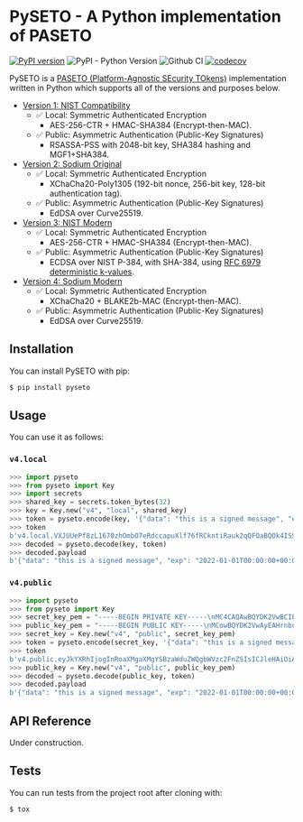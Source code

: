 # PySETO - A Python implementation of PASETO

[![PyPI version](https://badge.fury.io/py/pyseto.svg)](https://badge.fury.io/py/pyseto)
![PyPI - Python Version](https://img.shields.io/pypi/pyversions/pyseto)
![Github CI](https://github.com/dajiaji/pyseto/actions/workflows/python-package.yml/badge.svg)
[![codecov](https://codecov.io/gh/dajiaji/pyseto/branch/main/graph/badge.svg?token=QN8GXEYEP3)](https://codecov.io/gh/dajiaji/pyseto)


PySETO is a [PASETO (Platform-Agnostic SEcurity TOkens)](https://paseto.io/) implementation written in Python which supports all of the versions and purposes below.

- [Version 1: NIST Compatibility](https://github.com/paseto-standard/paseto-spec/blob/master/docs/01-Protocol-Versions/Version1.md)
    - ✅ Local: Symmetric Authenticated Encryption
        - AES-256-CTR + HMAC-SHA384 (Encrypt-then-MAC).
    - ✅ Public: Asymmetric Authentication (Public-Key Signatures)
        - RSASSA-PSS with 2048-bit key, SHA384 hashing and MGF1+SHA384.
- [Version 2: Sodium Original](https://github.com/paseto-standard/paseto-spec/blob/master/docs/01-Protocol-Versions/Version2.md)
    - ✅ Local: Symmetric Authenticated Encryption
        - XChaCha20-Poly1305 (192-bit nonce, 256-bit key, 128-bit authentication tag).
    - ✅ Public: Asymmetric Authentication (Public-Key Signatures)
        - EdDSA over Curve25519.
- [Version 3: NIST Modern](https://github.com/paseto-standard/paseto-spec/blob/master/docs/01-Protocol-Versions/Version3.md)
    - ✅ Local: Symmetric Authenticated Encryption
        - AES-256-CTR + HMAC-SHA384 (Encrypt-then-MAC).
    - ✅ Public: Asymmetric Authentication (Public-Key Signatures)
        - ECDSA over NIST P-384, with SHA-384, using [RFC 6979 deterministic k-values](https://datatracker.ietf.org/doc/html/rfc6979).
- [Version 4: Sodium Modern](https://github.com/paseto-standard/paseto-spec/blob/master/docs/01-Protocol-Versions/Version4.md)
    - ✅ Local: Symmetric Authenticated Encryption
        - XChaCha20 + BLAKE2b-MAC (Encrypt-then-MAC).
    - ✅ Public: Asymmetric Authentication (Public-Key Signatures)
        - EdDSA over Curve25519.

## Installation

You can install PySETO with pip:

```sh
$ pip install pyseto
```

## Usage

You can use it as follows:

### `v4.local`

```py
>>> import pyseto
>>> from pyseto import Key
>>> import secrets
>>> shared_key = secrets.token_bytes(32)
>>> key = Key.new("v4", "local", shared_key)
>>> token = pyseto.encode(key, '{"data": "this is a signed message", "exp": "2022-01-01T00:00:00+00:00"}')
>>> token
b'v4.local.VXJUUePf8zL1670zhOmbO7eRdccapuXlf76fRCkntiRauk2qQFOaBQOk4ISSRXQZvcGG2C5H74ShLzoU3YorK4xdfjHBj4ESoRB5mt1FWf8MEXoDQiIHQ4WDyMR57ferhaKJM6FwgcwM2xINWy1xCSFz5f7al0c8RUnd4xO_42beR83ye0jRYg'
>>> decoded = pyseto.decode(key, token)
>>> decoded.payload
b'{"data": "this is a signed message", "exp": "2022-01-01T00:00:00+00:00"}'
```

### `v4.public`

```py
>>> import pyseto
>>> from pyseto import Key
>>> secret_key_pem = "-----BEGIN PRIVATE KEY-----\nMC4CAQAwBQYDK2VwBCIEILTL+0PfTOIQcn2VPkpxMwf6Gbt9n4UEFDjZ4RuUKjd0\n-----END PRIVATE KEY-----"
>>> public_key_pem = "-----BEGIN PUBLIC KEY-----\nMCowBQYDK2VwAyEAHrnbu7wEfAP9cGBOAHHwmH4Wsot1ciXBHwBBXQ4gsaI=\n-----END PUBLIC KEY-----"
>>> secret_key = Key.new("v4", "public", secret_key_pem)
>>> token = pyseto.encode(secret_key, '{"data": "this is a signed message", "exp": "2022-01-01T00:00:00+00:00"}')
>>> token
b'v4.public.eyJkYXRhIjogInRoaXMgaXMgYSBzaWduZWQgbWVzc2FnZSIsICJleHAiOiAiMjAyMi0wMS0wMVQwMDowMDowMCswMDowMCJ9l1YiKei2FESvHBSGPkn70eFO1hv3tXH0jph1IfZyEfgm3t1DjkYqD5r4aHWZm1eZs_3_bZ9pBQlZGp0DPSdzDg'
>>> public_key = Key.new("v4", "public", public_key_pem)
>>> decoded = pyseto.decode(public_key, token)
>>> decoded.payload
b'{"data": "this is a signed message", "exp": "2022-01-01T00:00:00+00:00"}'
```

## API Reference

Under construction.

## Tests

You can run tests from the project root after cloning with:

```sh
$ tox
```
